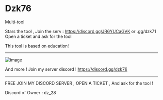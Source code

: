 # Dzk76
Multi-tool

Stars the tool , Join the serv : https://discord.gg/JR6YUCaGVK or .gg/dzk71  Open a ticket and ask for the tool


This tool is based on education! 

___________________________________________________________________________________________________________________
![image](https://github.com/user-attachments/assets/883fb37c-da70-469c-bfc2-e6558fb18237)



And more ! Join my server discord !
https://discord.gg/dzk76










_________________________________________________________________________________________________________________

FREE JOIN MY DISCORD SERVER , OPEN A TICKET , And ask for the tool !


Discord of Owner : dz_28
